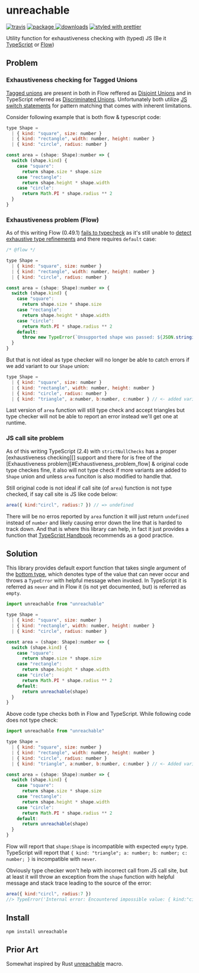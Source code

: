 # unreachable
[![travis][travis.icon]][travis.url]
[![package][version.icon] ![downloads][downloads.icon]][package.url]
[![styled with prettier][prettier.icon]][prettier.url]



Utility function for exhaustiveness checking with (typed) JS (Be it [TypeScript][] or [Flow][])

## Problem

### Exhaustiveness checking for Tagged Unions

[Tagged unions][] are present in both in Flow reffered as [Disjoint Unions][] and in TypeScript referred as [Discriminated Unions][]. Unfortunately both utilize [JS switch statements][switch] for pattern matching that comes with inherent limitations.

Consider following example that is both flow & typescript code:

```js
type Shape =
  | { kind: "square", size: number }
  | { kind: "rectangle", width: number, height: number }
  | { kind: "circle", radius: number }

const area = (shape: Shape):number => {
  switch (shape.kind) {
    case "square":
      return shape.size * shape.size
    case "rectangle":
      return shape.height * shape.width
    case "circle":
      return Math.PI * shape.radius ** 2
  }
}
```

### Exhaustiveness problem (Flow)

As of this writing Flow (0.49.1) [fails to typecheck][flow example] as it's still unable to [detect exhaustive type refinements][flow exhaustiveness bug] and there requires `default` case:

```js
/* @flow */

type Shape =
  | { kind: "square", size: number }
  | { kind: "rectangle", width: number, height: number }
  | { kind: "circle", radius: number }

const area = (shape: Shape):number => {
  switch (shape.kind) {
    case "square":
      return shape.size * shape.size
    case "rectangle":
      return shape.height * shape.width
    case "circle":
      return Math.PI * shape.radius ** 2
    default:
      throw new TypeError(`Unsupported shape was passed: ${JSON.stringify(shape)}`)
  }
}
```

But that is not ideal as type checker will no longer be able to catch errors if we add variant to our `Shape` union:

```js
type Shape =
  | { kind: "square", size: number }
  | { kind: "rectangle", width: number, height: number }
  | { kind: "circle", radius: number }
  | { kind: "triangle", a:number, b:number, c:number } // <- added variant
```

Last version of `area` function will still type check and accept triangles but type checker will not be able to report an error instead we'll get one at runtime.

### JS call site problem

As of this writing TypeScript (2.4) with `strictNullChecks` has a proper [exhaustiveness checking][] support and there for is free of the [Exhaustiveness problem][#Exhaustiveness_problem_flow] & original code type checkes fine, it also will not type check if more variants are added to `Shape` union and unless `area` funciton is also modified to handle that.

Still original code is not ideal if call site (of `area`) function is not type checked, if say call site is JS like code below:

```js
area({ kind:"circl", radius:7 }) // => undefined
```

There will be no erros reported by `area` function it will just return `undefined` instead of `number` and likely causing error down the line that is harded to track down. And that is where this library can help, in fact it just provides a function that [TypeScript Handbook][ts exhaustiveness] recommends as a good practice.

## Solution

This library provides default export function that takes single argument of the [bottom type][], which denotes type of the value that can never occur and throws a `TypeError` with helpful message when invoked. In TypeScript it is referred as `never` and in Flow it (is not yet documented, but) is referred as `empty`.

```js
import unreachable from "unreachable"

type Shape =
  | { kind: "square", size: number }
  | { kind: "rectangle", width: number, height: number }
  | { kind: "circle", radius: number }

const area = (shape: Shape):number => {
  switch (shape.kind) {
    case "square":
      return shape.size * shape.size
    case "rectangle":
      return shape.height * shape.width
    case "circle":
      return Math.PI * shape.radius ** 2
    default:
      return unreachable(shape)
  }
}
```

Above code type checks both in Flow and TypeScript. While following code does not type check:

```js
import unreachable from "unreachable"

type Shape =
  | { kind: "square", size: number }
  | { kind: "rectangle", width: number, height: number }
  | { kind: "circle", radius: number }
  | { kind: "triangle", a:number, b:number, c:number } // <- Added variant

const area = (shape: Shape):number => {
  switch (shape.kind) {
    case "square":
      return shape.size * shape.size
    case "rectangle":
      return shape.height * shape.width
    case "circle":
      return Math.PI * shape.radius ** 2
    default:
      return unreachable(shape)
  }
}
```

Flow will report that `shape:Shape` is incompatible with expected `empty` type. TypeScript will report that `{ kind: "triangle"; a: number; b: number; c: number; }` is incompatible with `never`.

Obviously type checker won't help with incorrect call from JS call site, but at least it will throw an exception from the `shape` function with helpful message and stack trace leading to the source of the error:

```js
area({ kind:"circl", radius:7 })
//> TypeError('Internal error: Encountered impossible value: { kind:"circl", radius:7 }')
```


## Install

    npm install unreachable

## Prior Art

Somewhat inspired by Rust [unreachable][] macro.


[unreachable]:https://doc.rust-lang.org/std/macro.unreachable.html
[TypeScript]:http://typescriptlang.org/
[Flow]:https://flow.org/
[Discriminated Unions]:https://www.typescriptlang.org/docs/handbook/advanced-types.html#discriminated-unions
[Disjoint Unions]:https://flow.org/en/docs/types/unions/#toc-disjoint-unions
[Tagged unions]:https://en.wikipedia.org/wiki/Tagged_union
[switch]:https://developer.mozilla.org/en-US/docs/Web/JavaScript/Reference/Statements/switch
[flow example]:https://flow.org/try/#0PQKgBAAgZgNg9gdzCYAoVAXAngBwKZgDKAFgIb5gC8qYYAPmAN5gDWAlgHYAmAXGAEQBnAI4BXUgCc8-ADRhBbAF54+HUQFsARnglgAvjXpNWnXgKkBjDKQ4BzGNLkI2XDMVUbtEucTxtbxBgeWjr6hgzM7Nx8-BZsEhYOsmASpFxsooLBXmGoFnAcghhgknikVGAAFIJk+Hwk5HgAlDxqIbqUAHxMhoLOGBbEVTWNAHRRXE09tLQWpIIEQmKl-DyGMyl4GKISHPK1eKMKysj7Y8d462BzC+Z4Vjb20msbtFLbu2f4o77+gacjb7OVzEK43RZxBJJF6vd47PYAWVIblGAAUAJIAg6jVLpTLIcAAJkMBj0QA
[flow exhaustiveness bug]:https://github.com/facebook/flow/issues/1835
[ts exhaustiveness]:https://www.typescriptlang.org/docs/handbook/advanced-types.html#exhaustiveness-checking
[bottom type]:https://en.wikipedia.org/wiki/Bottom_type

[travis.icon]: https://travis-ci.org/Gozala/unreachable.svg?branch=master
[travis.url]: https://travis-ci.org/Gozala/unreachable

[version.icon]: https://img.shields.io/npm/v/unreachable.svg
[downloads.icon]: https://img.shields.io/npm/dm/unreachable.svg
[package.url]: https://npmjs.org/package/unreachable


[downloads.image]: https://img.shields.io/npm/dm/unreachable.svg
[downloads.url]: https://npmjs.org/package/unreachable

[prettier.icon]:https://img.shields.io/badge/styled_with-prettier-ff69b4.svg
[prettier.url]:https://github.com/prettier/prettier
